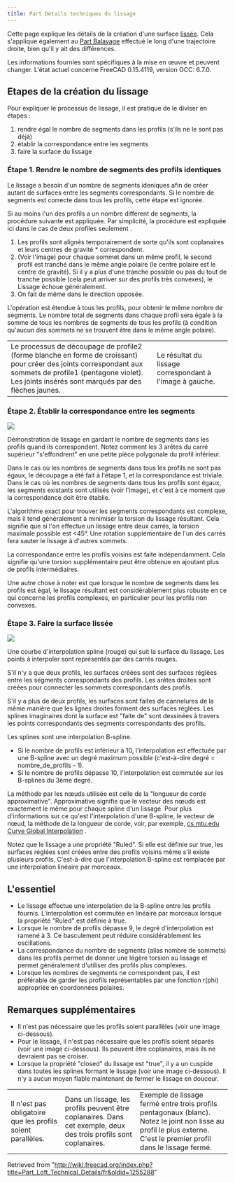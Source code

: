 ```yaml
---
title: Part Détails techniques du lissage
---
```

Cette page explique les détails de la création d'une surface [lissée](/Part_Loft/fr "Part Loft/fr"). Cela s'applique également au [Part Balayage](/Part_Sweep/fr "Part Sweep/fr") effectué le long d'une trajectoire droite, bien qu'il y ait des différences.

Les informations fournies sont spécifiques à la mise en œuvre et peuvent changer. L'état actuel concerne FreeCAD 0.15.4119, version OCC: 6.7.0.

## Etapes de la création du lissage

Pour expliquer le processus de lissage, il est pratique de le diviser en étapes :

1. rendre égal le nombre de segments dans les profils (s'ils ne le sont pas déjà)
2. établir la correspondance entre les segments
3. faire la surface du lissage

### Étape 1. Rendre le nombre de segments des profils identiques

Le lissage a besoin d'un nombre de segments ideniques afin de créer autant de surfaces entre les segments correspondants. Si le nombre de segments est correcte dans tous les profils, cette étape est ignorée.

Si au moins l'un des profils a un nombre différent de segments, la procédure suivante est appliquée. Par simplicité, la procédure est expliquée ici dans le cas de deux profiles seulement .

1. Les profils sont alignés temporairement de sorte qu'ils sont coplanaires et leurs centres de gravité \* correspondent.
2. (Voir l'image) pour chaque sommet dans un même profil, le second profil est tranché dans le même angle polaire (le centre polaire est le centre de gravité). Si il y a plus d'une tranche possible ou pas du tout de tranche possible (cela peut arriver sur des profils très convexes), le Lissage échoue généralement.
3. On fait de même dans le direction opposée.

L'opération est étendue à tous les profils, pour obtenir le même nombre de segments. Le nombre total de segments dans chaque profil sera égale à la somme de tous les nombres de segments de tous les profils (à condition qu'aucun des sommets ne se trouvent être dans le même angle polaire).

|  |  |
| --- | --- |
| Le processus de découpage de profile2 (forme blanche en forme de croissant) pour créer des joints correspondant aux sommets de profile1 (pentagone violet). Les joints insérés sont marqués par des flèches jaunes. | Le résultat du lissage correspondant à l'image à gauche. |

### Étape 2. Établir la correspondance entre les segments

![](/images/Loft_Number_of_verts_match.png)

Démonstration de lissage en gardant le nombre de segments dans les profils quand ils correspondent. Notez comment les 3 arêtes du carré supérieur "s'effondrent" en une petite pièce polygonale du profil inférieur.

Dans le cas où les nombres de segments dans tous les profils ne sont pas égaux, le découpage a été fait à l'étape 1, et la correspondance est triviale.
Dans le cas où les nombres de segments dans tous les profils sont égaux, les segments existants sont utilisés (voir l'image), et c'est à ce moment que la correspondance doit être établie.

L'algorithme exact pour trouver les segments correspondants est complexe, mais il tend généralement à minimiser la torsion du lissage résultant. Cela signifie que si l'on effectue un lissage entre deux carrés, la torsion maximale possible est <45°. Une rotation supplémentaire de l'un des carrés fera sauter le lissage à d'autres sommets.

La correspondance entre les profils voisins est faite indépendamment. Cela signifie qu'une torsion supplémentaire peut être obtenue en ajoutant plus de profils intermédiaires.

Une autre chose à noter est que lorsque le nombre de segments dans les profils est égal, le lissage résultant est considérablement plus robuste en ce qui concerne les profils complexes, en particulier pour les profils non convexes.

### Étape 3. Faire la surface lissée

![](/images/Loft_B-spline.png)

Une courbe d'interpolation spline (rouge) qui suit la surface du lissage. Les points à interpoler sont représentés par des carrés rouges.

S'il n'y a que deux profils, les surfaces créées sont des surfaces réglées entre les segments correspondants des profils. Les arêtes droites sont créées pour connecter les sommets correspondants des profils.

S'il y a plus de deux profils, les surfaces sont faites de cannelures de la même manière que les lignes droites forment des surfaces réglées. Les splines imaginaires dont la surface est "faite de" sont dessinées à travers les points correspondants des segments correspondants des profils.

Les splines sont une interpolation B-spline.

* Si le nombre de profils est inférieur à 10, l'interpolation est effectuée par une B-spline avec un degré maximum possible (c'est-à-dire degré = nombre\_de\_profils - 1).
* Si le nombre de profils dépasse 10, l'interpolation est commutée sur les B-splines du 3ème degré.

La méthode par les nœuds utilisée est celle de la "longueur de corde approximative". Approximative signifie que le vecteur des nœuds est exactement le même pour chaque spline d'un lissage. Pour plus d'informations sur ce qu'est l'interpolation d'une B-spline, le vecteur de nœud, la méthode de la longueur de corde, voir, par exemple, [cs.mtu.edu Curve Global Interpolation](http://www.cs.mtu.edu/~shene/COURSES/cs3621/NOTES/INT-APP/CURVE-INT-global.html) .

Notez que le lissage a une propriété "Ruled". Si elle est définie sur true, les surfaces réglées sont créées entre des profils voisins même s'il existe plusieurs profils. C'est-à-dire que l'interpolation B-spline est remplacée par une interpolation linéaire par morceaux.

## L'essentiel

* Le lissage effectue une interpolation de la B-spline entre les profils fournis. L'interpolation est commutée en linéaire par morceaux lorsque la propriété "Ruled" est définie à true.
* Lorsque le nombre de profils dépasse 9, le degré d'interpolation est ramené à 3. Ce basculement peut réduire considérablement les oscillations.
* La correspondance du nombre de segments (alias nombre de sommets) dans les profils permet de donner une légère torsion au lissage et permet généralement d'utiliser des profils plus complexes.
* Lorsque les nombres de segments ne correspondent pas, il est préférable de garder les profils représentables par une fonction r(phi) appropriée en coordonnées polaires.

## Remarques supplémentaires

* Il n'est pas nécessaire que les profils soient parallèles (voir une image ci-dessous).
* Pour le lissage, il n'est pas nécessaire que les profils soient séparés (voir une image ci-dessous). Ils peuvent être coplanaires, mais ils ne devraient pas se croiser.
* Lorsque la propriété "closed" du lissage est "true", il y a un cuspide dans toutes les splines formant le lissage (voir une image ci-dessous). Il n'y a aucun moyen fiable maintenant de fermer le lissage en douceur.

|  |  |  |
| --- | --- | --- |
| Il n'est pas obligatoire que les profils soient parallèles. | Dans un lissage, les profils peuvent être coplanaires. Dans cet exemple, deux des trois profils sont coplanaires. | Exemple de lissage fermé entre trois profils pentagonaux (blanc). Notez le joint non lisse au profil le plus externe. C'est le premier profil dans le lissage fermé. |

Retrieved from "<http://wiki.freecad.org/index.php?title=Part_Loft_Technical_Details/fr&oldid=1255288>"